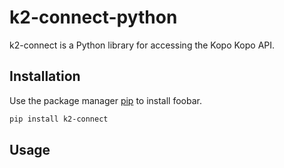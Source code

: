 # k2-connect-python

k2-connect is a Python library for accessing the Kopo Kopo API.

## Installation

Use the package manager [pip](https://pip.pypa.io/en/stable/) to install foobar.

```bash
pip install k2-connect
```

## Usage

```python